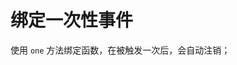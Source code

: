# 绑定一次性事件

使用 `one` 方法绑定函数，在被触发一次后，会自动注销；

<code-run show-code="top">
    <template>
        <codehead>
            <script src="https://cdn.jsdelivr.net/gh/kirakiray/ofa.js@3.0.13/dist/ofa.js"></script>
        </codehead>
        <button id="btn1">Click Me one!</button>
        <br>
        <br>
        <button id="btn2">Click Me two!</button>
        <script>
            let count = 0;
            const btn1 = $("#btn1");
            const btn2 = $("#btn2");
            // 绑定一次性函数
            btn1.one("click", () => {
                count = count + 1;
                btn1.text = "click count " + count;
            });
            btn2.on("click", () => {
                count = count + 1;
                btn2.text = "click count " + count;
            });
        </script>
    </template>
</code-run>
